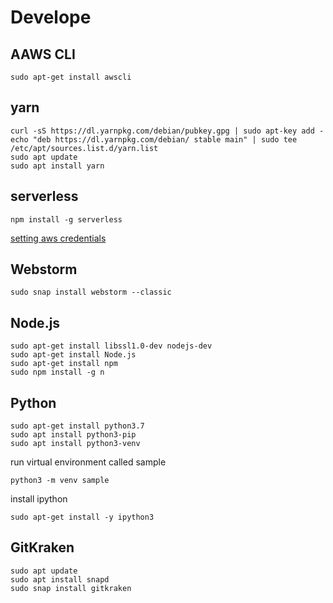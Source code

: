 # Develope

## AAWS CLI
```
sudo apt-get install awscli
```

## yarn

```
curl -sS https://dl.yarnpkg.com/debian/pubkey.gpg | sudo apt-key add -
echo "deb https://dl.yarnpkg.com/debian/ stable main" | sudo tee /etc/apt/sources.list.d/yarn.list
sudo apt update
sudo apt install yarn
```

## serverless

```
npm install -g serverless
```

[setting aws credentials](https://serverless.com/framework/docs/providers/aws/guide/credentials/)

## Webstorm

```
sudo snap install webstorm --classic
```

## Node.js
```
sudo apt-get install libssl1.0-dev nodejs-dev
sudo apt-get install Node.js
sudo apt-get install npm
sudo npm install -g n
```

## Python

```
sudo apt-get install python3.7
sudo apt install python3-pip
sudo apt install python3-venv
```

run virtual environment called sample
```
python3 -m venv sample
```

install ipython
```
sudo apt-get install -y ipython3
```

## GitKraken
```
sudo apt update
sudo apt install snapd
sudo snap install gitkraken
```
